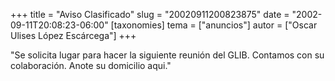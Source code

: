 +++
title = "Aviso Clasificado"
slug = "20020911200823875"
date = "2002-09-11T20:08:23-06:00"
[taxonomies]
tema = ["anuncios"]
autor = ["Oscar Ulises López Escárcega"]
+++

"Se solicita lugar para hacer la siguiente reunión del GLIB. Contamos
con su colaboración. Anote su domicilio aqui."

